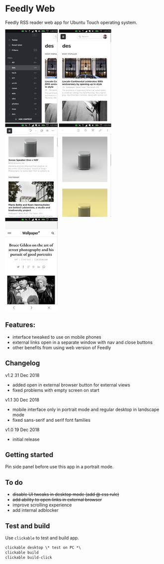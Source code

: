 # Feedly Web

Feedly RSS reader web app for Ubuntu Touch operating system.

<img src="https://raw.githubusercontent.com/fadeouter/feedlyweb/master/screenshots/01.png" height="300"> <img src="https://raw.githubusercontent.com/fadeouter/feedlyweb/master/screenshots/02.png" height="300"> <img src="https://raw.githubusercontent.com/fadeouter/feedlyweb/master/screenshots/03.png" height="300"> <img src="https://raw.githubusercontent.com/fadeouter/feedlyweb/master/screenshots/04.png" height="300"> <img src="https://raw.githubusercontent.com/fadeouter/feedlyweb/master/screenshots/05.png" height="300">



## Features:
* interface tweaked to use on mobile phones
* external links open in a separate window with nav and close buttons
* other benefits from using web version of Feedly

## Changelog
v1.2 31 Dec 2018
* added open in external browser button for external views
* fixed problems with empty screen on start

v1.1 30 Dec 2018
* mobile interface only in portrait mode and regular desktop in landscape mode
* fixed sans-serif and serif font families 

v1.0 19 Dec 2018
* initial release

## Getting started
Pin side panel before use this app in a portrait mode.

## To do
* <s>disable UI tweaks in desktop mode (add @ css rule)</s>
* <s>add ability to open links in external browser</s>
* improve scrolling experience
* add internal adblocker

## Test and build
Use `clickable` to test and build app.

```
clickable desktop \* test on PC *\
clickable build
clickable build-click
```
